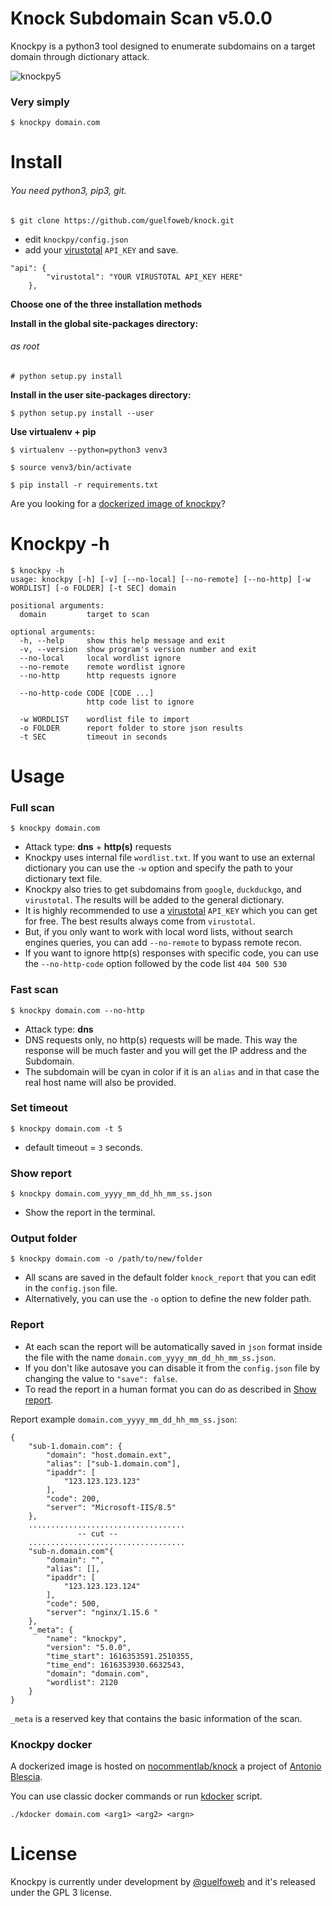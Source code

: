 # Knock Subdomain Scan v5.0.0

Knockpy is a python3 tool designed to enumerate subdomains on a target domain through dictionary attack.

![knockpy5](https://user-images.githubusercontent.com/41558/111915750-1bad8f80-8a78-11eb-951a-d5da1adc2bdc.png)

### Very simply
```$ knockpy domain.com```

# Install

###### You need python3, pip3, git.

```$ git clone https://github.com/guelfoweb/knock.git```

- edit ```knockpy/config.json```
- add your [virustotal](https://virustotal.com/) ```API_KEY``` and save.

```
"api": {
		"virustotal": "YOUR VIRUSTOTAL API_KEY HERE"
	},
```

__Choose one of the three installation methods__

**Install in the __global__ site-packages directory:**

###### as root

```# python setup.py install```

**Install in the __user__ site-packages directory:**

```$ python setup.py install --user```

**Use virtualenv + pip**

```$ virtualenv --python=python3 venv3```

```$ source venv3/bin/activate```

```$ pip install -r requirements.txt```

Are you looking for a [dockerized image of knockpy](https://github.com/guelfoweb/knock#knockpy-docker)?


# Knockpy -h

```
$ knockpy -h
usage: knockpy [-h] [-v] [--no-local] [--no-remote] [--no-http] [-w WORDLIST] [-o FOLDER] [-t SEC] domain

positional arguments:
  domain         target to scan

optional arguments:
  -h, --help     show this help message and exit
  -v, --version  show program's version number and exit
  --no-local     local wordlist ignore
  --no-remote    remote wordlist ignore
  --no-http      http requests ignore

  --no-http-code CODE [CODE ...]
                 http code list to ignore

  -w WORDLIST    wordlist file to import
  -o FOLDER      report folder to store json results
  -t SEC         timeout in seconds
```

# Usage

### Full scan
```$ knockpy domain.com```

- Attack type: **dns** + **http(s)** requests
- Knockpy uses internal file ```wordlist.txt```. If you want to use an external dictionary you can use the ```-w``` option and specify the path to your dictionary text file.
- Knockpy also tries to get subdomains from ```google```, ```duckduckgo```, and ```virustotal```. The results will be added to the general dictionary.
- It is highly recommended to use a [virustotal](https://virustotal.com/) ```API_KEY``` which you can get for free. The best results always come from ```virustotal```.
- But, if you only want to work with local word lists, without search engines queries, you can add ```--no-remote``` to bypass remote recon.
- If you want to ignore http(s) responses with specific code, you can use the ```--no-http-code``` option followed by the code list ```404 500 530```

### Fast scan
```$ knockpy domain.com --no-http```

- Attack type: **dns**
- DNS requests only, no http(s) requests will be made. This way the response will be much faster and you will get the IP address and the Subdomain.
- The subdomain will be cyan in color if it is an ```alias``` and in that case the real host name will also be provided.

### Set timeout
```$ knockpy domain.com -t 5```

- default timeout = ```3``` seconds.

### Show report
```$ knockpy domain.com_yyyy_mm_dd_hh_mm_ss.json```
- Show the report in the terminal.

### Output folder
```$ knockpy domain.com -o /path/to/new/folder```

- All scans are saved in the default folder ```knock_report``` that you can edit in the ```config.json``` file. 
- Alternatively, you can use the ```-o``` option to define the new folder path.

### Report
- At each scan the report will be automatically saved in ```json``` format inside the file with the name ```domain.com_yyyy_mm_dd_hh_mm_ss.json```.
- If you don't like autosave you can disable it from the ```config.json``` file by changing the value to ```"save": false```.
- To read the report in a human format you can do as described in [Show report](https://github.com/guelfoweb/knock#show-report).

Report example ```domain.com_yyyy_mm_dd_hh_mm_ss.json```:

```
{
    "sub-1.domain.com": {
        "domain": "host.domain.ext",
        "alias": ["sub-1.domain.com"],
        "ipaddr": [
            "123.123.123.123"
        ],
        "code": 200,
        "server": "Microsoft-IIS/8.5"
    },
    ...................................
               -- cut --
    ...................................
    "sub-n.domain.com"{
        "domain": "",
        "alias": [],
        "ipaddr": [
            "123.123.123.124"
        ],
        "code": 500,
        "server": "nginx/1.15.6 "
    },
    "_meta": {
        "name": "knockpy",
        "version": "5.0.0",
        "time_start": 1616353591.2510355,
        "time_end": 1616353930.6632543,
        "domain": "domain.com",
        "wordlist": 2120
    }
}
```

```_meta``` is a reserved key that contains the basic information of the scan.

### Knockpy docker

A dockerized image is hosted on [nocommentlab/knock](https://hub.docker.com/r/nocommentlab/knock) a project of [Antonio Blescia](https://github.com/nocommentlab).

You can use classic docker commands or run [kdocker](https://raw.githubusercontent.com/guelfoweb/knock/master/kdocker) script.

```./kdocker domain.com <arg1> <arg2> <argn>```

# License

Knockpy is currently under development by [@guelfoweb](https://twitter.com/guelfoweb) and it's released under the GPL 3 license.
